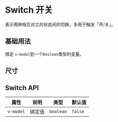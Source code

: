 # Switch 开关

表示两种相互对立的状态间的切换，多用于触发「开/关」。

## 基础用法

绑定 <code>v-model</code>到一个<code>Boolean</code>类型的变量。

<demo vue="../../example/switch/base.vue"></demo>

## 尺寸

<demo vue="../../example/switch/size.vue"></demo>

## Switch API

| 属性      | 说明   | 类型      | 默认值  |
| --------- | ------ | --------- | ------- |
| `v-model` | 绑定值 | `boolean` | `false` |
